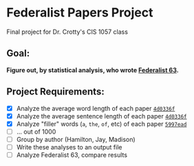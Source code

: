 # Federalist Papers Project
Final project for Dr. Crotty's CIS 1057 class

## Goal:
**Figure out, by statistical analysis, who wrote [Federalist 63](/assets/Federalist63.txt).**

## Project Requirements:
* [x] Analyze the average word length of each paper [`4d0336f`](https://github.com/bdotsamir/federalist_papers/commit/4d0336f)
* [x] Analyze the average sentence length of each paper [`4d0336f`](https://github.com/bdotsamir/federalist_papers/commit/4d0336f)
* [x] Analyze "filler" words (`a`, `the`, `of`, etc) of each paper [`5997ead`](https://github.com/bdotsamir/federalist_papers/commit/5997ead)
* [ ] ... out of 1000
* [ ] Group by author (Hamilton, Jay, Madison)
* [ ] Write these analyses to an output file
* [ ] Analyze Federalist 63, compare results